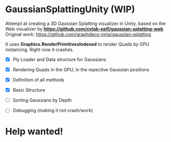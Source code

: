 # GaussianSplattingUnity (WIP)
Attempt at creating a 3D Gaussian Splatting visualizer in Unity, based on the Web visualizer by **https://github.com/cvlab-epfl/gaussian-splatting-web**
Original work: https://github.com/graphdeco-inria/gaussian-splatting

It uses **Graphics.RenderPrimitivesIndexed** to render Quads by GPU instancing.
Right now it crashes.

- [x] Ply Loader and Data structure for Gaussians
- [x] Rendering Quads in the GPU, in the repective Gaussian positions
- [x] Definition of all methods
- [x] Basic Structure
- [ ] Sorting Gaussians by Depth
- [ ] Debugging (making it not crash/work)

      
# Help wanted!
